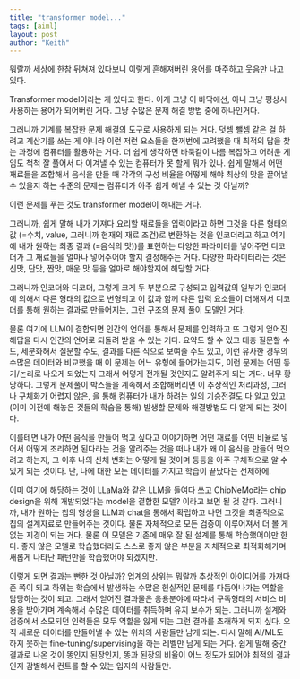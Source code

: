```yaml
---
title: "transformer model..."
tags: [aiml]
layout: post
author: "Keith"
---
```


뭐랄까 세상에 한참 뒤쳐져 있다보니 이렇게 흔해져버린 용어를 마주하고 웃음만 나고 있다.

Transformer model이라는 게 있다고 한다. 이게 그냥 이 바닥에선, 아니 그냥 평상시 사용하는 용어가 되어버린 거다. 그냥 수많은 문제 해결 방법 중에 하나인거다.

그러니까 기계를 복잡한 문제 해결의 도구로 사용하게 되는 거다. 덧셈 뺄셈 같은 걸 하려고 계산기를 쓰는 게 아니라 이런 저런 요소들을 한꺼번에 고려했을 때 최적의 답을 찾는 과정에 컴퓨터를 활용하는 거다. 더 쉽게 생각하면 바둑같이 나름 복잡하고 어려운 게임도 척척 잘 풀어서 다 이겨낼 수 있는 컴퓨터가 못 할게 뭐가 있나. 쉽게 말해서 어떤 재료들을 조합해서 음식을 만들 때 각각의 구성 비율을 어떻게 해야 최상의 맛을 끌어낼 수 있을지 하는 수준의 문제는 컴퓨터가 아주 쉽게 해낼 수 있는 것 아닐까?

이런 문제를 푸는 것도 transformer model이 해내는 거다.

그러니까, 쉽게 말해 내가 가져다 요리할 재료들을 입력이라고 하면 그것을 다른 형태의 값 (=수치, value, 그러니까 현재의 재료 조건)로 변환하는 것을 인코더라고 하고 여기에 내가 원하는 최종 결과 (=음식의 맛))를 표현하는 다양한 파라미터를 넣어주면 디코더가 그 재료들을 얼마나 넣어주어야 할지 결정해주는 거다. 다양한 파라미터라는 것은 신맛, 단맛, 짠맛, 매운 맛 등을 얼마로 해야할지에 해당할 거다.

그러니까 인코더와 디코더, 그렇게 크게 두 부분으로 구성되고 입력값의 일부가 인코더에 의해서 다른 형태의 값으로 변형되고 이 값과 함께 다른 입력 요소들이 더해져서 디코더를 통해 원하는 결과로 만들어지는, 그런 구조의 문제 풀이 모델인 거다. 

물론 여기에 LLM이 결합되면 인간의 언어를 통해서 문제를 입력하고 또 그렇게 얻어진 해답을 다시 인간의 언어로 되돌려 받을 수 있는 거다. 요약도 할 수 있고 대충 질문할 수도, 세분화해서 질문할 수도, 결과를 다른 식으로 보여줄 수도 있고, 이런 유사한 경우의 수많은 데이터와 비교했을 때 이 문제는 어느 유형에 들어가는지도, 이런 문제는 어떤 동기/논리로 나오게 되었는지 그래서 어덯게 전개될 것인지도 알려주게 되는 거다. 너무 황당하다. 그렇게 문제풀이 박스들을 계속해서 조합해버리면 이 추상적인 처리과정, 그러나 구체화가 어렵지 않은, 을 통해 컴퓨터가 내가 하려는 일의 기승전결도 다 알고 있고 (이미 이전에 해놓은 것들의 학습을 통해) 발생할 문제와 해결방법도 다 알게 되는 것이다. 

이를테면 내가 어떤 음식을 만들어 먹고 싶다고 이야기하면 어떤 재료를 어떤 비율로 넣어서 어떻게 조리하면 된다라는 것을 알려주는 것을 떠나 내가 왜 이 음식을 만들어 먹으려고 하는지, 그 이후 나의 신체 변화는 어떻게 될 것이며 등등을 아주 구체적으로 알 수 있게 되는 것이다. 단, 나에 대한 모든 데이터를 가지고 학습이 끝났다는 전제하에. 

이미 여기에 해당하는 것이 LLaMa와 같은 LLM을 들여다 쓰고 ChipNeMo라는 chip design을 위해 개발되었다는 model을 결합한 모델? 이라고 보면 될 것 같다. 그러니까, 내가 원하는 칩의 형상을 LLM과 chat을 통해서 확립하고 나면 그것을 최종적으로 칩의 설계자료로 만들어주는 것이다. 물론 자체적으로 모든 검증이 이루어져서 더 볼 게 없는 지경이 되는 거다. 물론 이 모델은 기존에 매우 잘 된 설계를 통해 학습했어야만 한다. 좋지 않은 모델로 학습했더라도 스스로 좋지 않은 부분을 자체적으로 최적화해가며 새롭게 나타난 패턴만을 학습했어야 되겠지만.

이렇게 되면 결과는 뻔한 것 아닐까? 업계의 상위는 뭐랄까 추상적인 아이디어를 가져다 준 쪽이 되고 하위는 학습에서 발생하는 수많은 현실적인 문제를 다듬어나가는 역할을 담당하는 것이 되고. 그래서 얻어진 결과물은 응용분야에 따라서 구독형태의 서비스 비용을 받아가며 계속해서 수많은 데이터를 취득하며 유지 보수가 되는. 그러니까 설계와 검증에서 소모되던 인력들은 모두 역할을 잃게 되는 그런 결과를 초래하게 되지 싶다. 오직 새로운 데이터를 만들어낼 수 있는 위치의 사람들만 남게 되는. 다시 말해 AI/ML도 하지 못하는 fine-tuning/supervising을 하는 레벨만 남게 되는 거다. 쉽게 말해 중간 결과로 나온 것이 똥인지 된장인지, 똥과 된장의 비율이 어느 정도가 되어야 최적의 결과인지 감별해서 컨트롤 할 수 있는 입지의 사람들만.